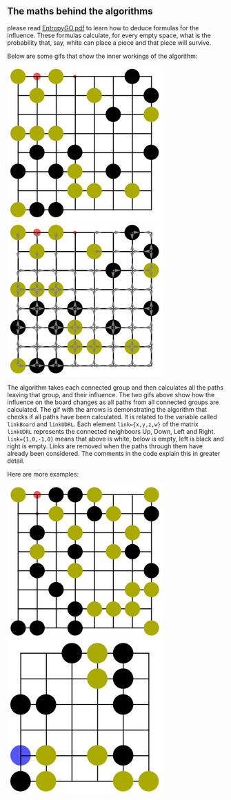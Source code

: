 ## The maths behind the algorithms

please read [EntropyGO.pdf](EntropyGO.pdf) to learn how to deduce formulas for the influence. These formulas calculate, for every empty space, what is the probability that, say, white can place a piece and that piece will survive.

Below are some gifs that show the inner workings of the algorithm:

![Paths from disconnected groups](../images/Paths1.gif) ![Paths from disconnected groups](../images/PathsAndArrows.gif)

The algorithm takes each connected group and then calculates all the paths leaving that group, and their influence. The two gifs above show how the influence on the board changes as all paths from all connected groups are calculated. The gif with the arrows is demonstrating the algorithm that checks if all paths have been calculated. It is related to the variable called `linkBoard` and `linkUDRL`. Each element `link={x,y,z,w}` of the matrix `linkUDRL` represents the connected neighboors Up, Down, Left and Right. `link={1,0,-1,0}` means that above is white, below is empty, left is black and right is empty. Links are removed when the paths through them have already been considered. The comments in the code explain this in greater detail. 

Here are more examples:

![Paths from disconnected groups](../images/Paths.gif) ![Paths from disconnected groups](../images/Tentacles.gif)


